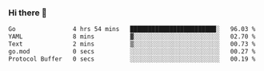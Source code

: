 ### Hi there 👋

<!--
**yeya24/yeya24** is a ✨ _special_ ✨ repository because its `README.md` (this file) appears on your GitHub profile.

Here are some ideas to get you started:

- 🔭 I’m currently working on ...
- 🌱 I’m currently learning ...
- 👯 I’m looking to collaborate on ...
- 🤔 I’m looking for help with ...
- 💬 Ask me about ...
- 📫 How to reach me: ...
- 😄 Pronouns: ...
- ⚡ Fun fact: ...
-->

<!--START_SECTION:waka-->

```txt
Go                4 hrs 54 mins   ████████████████████████░   96.03 %
YAML              8 mins          ▓░░░░░░░░░░░░░░░░░░░░░░░░   02.70 %
Text              2 mins          ▒░░░░░░░░░░░░░░░░░░░░░░░░   00.73 %
go.mod            0 secs          ░░░░░░░░░░░░░░░░░░░░░░░░░   00.27 %
Protocol Buffer   0 secs          ░░░░░░░░░░░░░░░░░░░░░░░░░   00.19 %
```

<!--END_SECTION:waka-->
